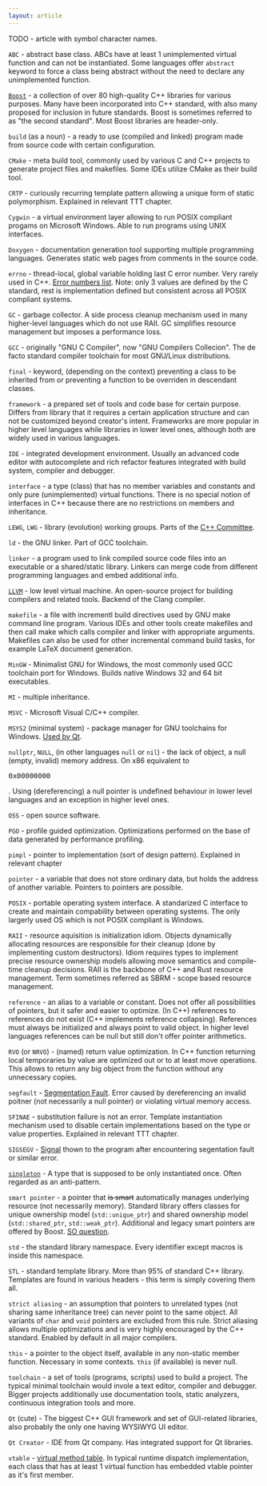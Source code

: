```yaml
---
layout: article
---
```


TODO - article with symbol character names.

`ABC` - abstract base class. ABCs have at least 1 unimplemented virtual function and can not be instantiated. Some languages offer `abstract` keyword to force a class being abstract without the need to declare any unimplemented function.

[`Boost`](https://en.wikipedia.org/wiki/Boost_(C%2B%2B_libraries)) - a collection of over 80 high-quality C++ libraries for various purposes. Many have been incorporated into C++ standard, with also many proposed for inclusion in future standards. Boost is sometimes referred to as "the second standard". Most Boost libraries are header-only.

`build` (as a noun) - a ready to use (compiled and linked) program made from source code with certain configuration.

`CMake` - meta build tool, commonly used by various C and C++ projects to generate project files and makefiles. Some IDEs utilize CMake as their build tool.

`CRTP` - curiously recurring template pattern allowing a unique form of static polymorphism. Explained in relevant TTT chapter.

`Cygwin` - a virtual environment layer allowing to run POSIX compliant progams on Microsoft Windows. Able to run programs using UNIX interfaces.

`Doxygen` - documentation generation tool supporting multiple programming languages. Generates static web pages from comments in the source code.

`errno` - thread-local, global variable holding last C error number. Very rarely used in C++. [Error numbers list](http://www.virtsync.com/c-error-codes-include-errno). Note: only 3 values are defined by the C standard, rest is implementation defined but consistent across all POSIX compliant systems.

`GC` - garbage collector. A side process cleanup mechanism used in many higher-level languages which do not use RAII. GC simplifies resource management but imposes a performance loss.

`GCC` - originally "GNU C Compiler", now "GNU Compilers Collecion". The de facto standard compiler toolchain for most GNU/Linux distributions.

`final` - keyword, (depending on the context) preventing a class to be inherited from or preventing a function to be overriden in descendant classes.

`framework` - a prepared set of tools and code base for certain purpose. Differs from library that it requires a certain application structure and can not be customized beyond creator's intent. Frameworks are more popular in higher level languages while libraries in lower level ones, although both are widely used in various languages.

`IDE` - integrated development environment. Usually an advanced code editor with autocomplete and rich refactor features integrated with build system, compiler and debugger.

`interface` - a type (class) that has no member variables and constants and only pure (unimplemented) virtual functions. There is no special notion of interfaces in C++ because there are no restrictions on members and inheritance.

`LEWG`, `LWG` - library (evolution) working groups. Parts of the [C++ Committee](https://isocpp.org/std/the-committee).

`ld` - the GNU linker. Part of GCC toolchain.

`linker` - a program used to link compiled source code files into an executable or a shared/static library. Linkers can merge code from different programming languages and embed additional info.

[`LLVM`](https://en.wikipedia.org/wiki/LLVM) - low level virtual machine. An open-source project for building compilers and related tools. Backend of the Clang compiler.

`makefile` - a file with incrementl build directives used by GNU make command line program. Various IDEs and other tools create makefiles and then call make which calls compiler and linker with appropriate arguments. Makefiles can also be used for other incremental command build tasks, for example LaTeX document generation.

`MinGW` - Minimalist GNU for Windows, the most commonly used GCC toolchain port for Windows. Builds native Windows 32 and 64 bit executables.

`MI` - multiple inheritance.

`MSVC` - Microsoft Visual C/C++ compiler.

`MSYS2` (minimal system) - package manager for GNU toolchains for Windows. [Used by Qt](https://wiki.qt.io/MSYS2).

`nullptr`, `NULL`, (in other languages `null` or `nil`) - the lack of object, a null (empty, invalid) memory address. On x86 equivalent to <pre>0x00000000</pre>. Using (dereferencing) a null pointer is undefined behaviour in lower level languages and an exception in higher level ones.

`OSS` - open source software.

`PGO` - profile guided optimization. Optimizations performed on the base of data generated by performance profiling.

`pimpl` - pointer to implementation (sort of design pattern). Explained in relevant chapter

`pointer` - a variable that does not store ordinary data, but holds the address of another variable. Pointers to pointers are possible.

`POSIX` - portable operating system interface. A standarized C interface to create and maintain compability between operating systems. The only largerly used OS which is not POSIX compliant is Windows.

`RAII` - resource aquisition is initialization idiom. Objects dynamically allocating resources are responsible for their cleanup (done by implementing custom destructors). Idiom requires types to implement precise resource ownership models allowing move semantics and compile-time cleanup decisions. RAII is the backbone of C++ and Rust resource management. Term sometimes referred as SBRM - scope based resource management.

`reference` - an alias to a variable or constant. Does not offer all possibilities of pointers, but it safer and easier to optimize. (In C++) references to references do not exist (C++ implements reference collapsing). References must always be initialized and always point to valid object. In higher level languages references can be null but still don't offer pointer arithmetics.

`RVO` (or `NRVO`) - (named) return value optimization. In C++ function returning local temporaries by value are optimized out or to at least move operations. This allows to return any big object from the function without any unnecessary copies.

`segfault` - [Segmentation Fault]((https://en.wikipedia.org/wiki/Segmentation_fault)). Error caused by dereferencing an invalid poitner (not necessarily a null pointer) or violating virtual memory access.

`SFINAE` - substitution failure is not an error. Template instantiation mechanism used to disable certain implementations based on the type or value properties. Explained in relevant TTT chapter.

`SIGSEGV` - [Signal](https://en.wikipedia.org/wiki/Signal_(IPC)) thown to the program after encountering segentation fault or similar error.

[`singleton`](https://en.wikipedia.org/wiki/Singleton_pattern) - A type that is supposed to be only instantiated once. Often regarded as an anti-pattern.

`smart pointer` - a pointer that <del>is smart</del> automatically manages underlying resource (not necessarily memory). Standard library offers classes for unique ownership model (`std::unique_ptr`) and shared ownership model (`std::shared_ptr`, `std::weak_ptr`). Additional and legacy smart pointers are offered by Boost. [SO question](https://stackoverflow.com/questions/106508/what-is-a-smart-pointer-and-when-should-i-use-one).

`std` - the standard library namespace. Every identifier except macros is inside this namespace.

`STL` - standard template library. More than 95% of standard C++ library. Templates are found in various headers - this term is simply covering them all.

`strict aliasing` - an assumption that pointers to unrelated types (not sharing same inheritance tree) can never point to the same object. All variants of `char` and `void` pointers are excluded from this rule. Strict aliasing allows multiple optimizations and is very highly encouraged by the C++ standard. Enabled by default in all major compilers.

`this` - a pointer to the object itself, available in any non-static member function. Necessary in some contexts. `this` (if available) is never null.

`toolchain` - a set of tools (programs, scripts) used to build a project. The typical minimal toolchain would invole a text editor, compiler and debugger. Bigger projects additionally use documentation tools, static analyzers, continuous integration tools and more.

`Qt` (cute) - The biggest C++ GUI framework and set of GUI-related libraries, also probably the only one having WYSIWYG UI editor.

`Qt Creator` - IDE from Qt company. Has integrated support for Qt libraries.

`vtable` - [virtual method table](https://en.wikipedia.org/wiki/Virtual_method_table). In typical runtime dispatch implementation, each class that has at least 1 virtual function has embedded vtable pointer as it's first member.
